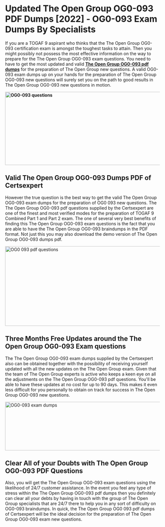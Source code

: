 <h1><strong>Updated The Open Group OG0-093 PDF Dumps [2022] - OG0-093 Exam Dumps By Specialists&nbsp;</strong></h1>
<p><span style="font-weight: 400;">If you are a TOGAF 9 aspirant who thinks that the The Open Group OG0-093 certification exam is amongst the toughest tasks to attain. Then you might possibly not possess the most effective information on the way to prepare for the The Open Group OG0-093 exam questions. You need to have to get the most updated and valid <strong><a href="https://www.certsexpert.com/OG0-093-pdf-questions.html">The Open Group OG0-093 pdf dumps</a></strong> for the preparation of The Open Group new questions. A valid  OG0-093 exam dumps up on your hands for the preparation of The Open Group OG0-093 new questions will surely set you on the path to good results in The Open Group OG0-093 new questions in motion.</span></p>
<p><span style="font-weight: 400;"><strong><img style="display: block; margin-left: auto; margin-right: auto;" src="https://i.ibb.co/QXh983F/73475278-2429792180625311-4586132736837681152-n.jpg" alt="OG0-093 questions" width="632" height="238" /></strong></span></p>
<h2><strong>Valid The Open Group OG0-093 Dumps PDF of Certsexpert</strong></h2>
<p><span style="font-weight: 400;">However the true question is the best way to get the valid The Open Group OG0-093 exam dumps for the preparation of OG0 093 new questions. The The Open Group OG0-093 pdf questions supplied by the Certsexpert are one of the finest and most verified modes for the preparation of TOGAF 9 Combined Part 1 and Part 2 exam. The one of several very best benefits of finding this The Open Group OG0-093 exam questions is the fact that you are able to have the The Open Group OG0-093 braindumps in the PDF format. Not just this you may also download the demo version of The Open Group OG0-093 dumps pdf.</span></p>
<p><span style="font-weight: 400;"><img style="display: block; margin-left: auto; margin-right: auto;" src="https://i.ibb.co/Jd8hN2L/76714008-3182067705200142-8735104740007870464-n.jpg" alt="OG0 093 pdf questions" width="701" height="259" /></span></p>
<h2><strong>Three Months Free Updates around the The Open Group OG0-093 Exam questions</strong></h2>
<p><span style="font-weight: 400;">The The Open Group OG0-093 exam dumps supplied by the Certsexpert also can be obtained together with the possibility of receiving yourself updated with all the new updates on the The Open Group exam. Given that the team of The Open Group experts is active who keeps a keen eye on all the adjustments on the The Open Group OG0-093 pdf questions. You'll be able to have these updates at no cost for up to 90 days. This makes it even less difficult for you personally to obtain on track for success in The Open Group OG0-093 new questions.</span></p>
<p><span style="font-weight: 400;"><a href="https://www.certsexpert.com/OG0-093-pdf-questions.html"><img style="display: block; margin-left: auto; margin-right: auto;" src="https://i.ibb.co/TMnKrkJ/75398236-424489711531572-5064688549987614720-n.jpg" alt="OG0-093 exam dumps" width="714" height="158" /></a></span></p>
<h2><strong>Clear All of your Doubts with The Open Group OG0-093 PDF Questions</strong></h2>
<p>Also, you will get the The Open Group OG0-093 exam questions using the likelihood of 24/7 customer assistance. In the event you feel any type of stress within the The Open Group OG0-093 pdf dumps then you definitely can clear all your debts by having in touch with the group of The Open Group specialists that are 24/7 there to help you in any sort of difficulty on  OG0-093 braindumps. In quick, the The Open Group OG0 093 pdf dumps of Certsexpert will be the ideal decision for the preparation of The Open Group OG0-093 exam new questions.</p>
